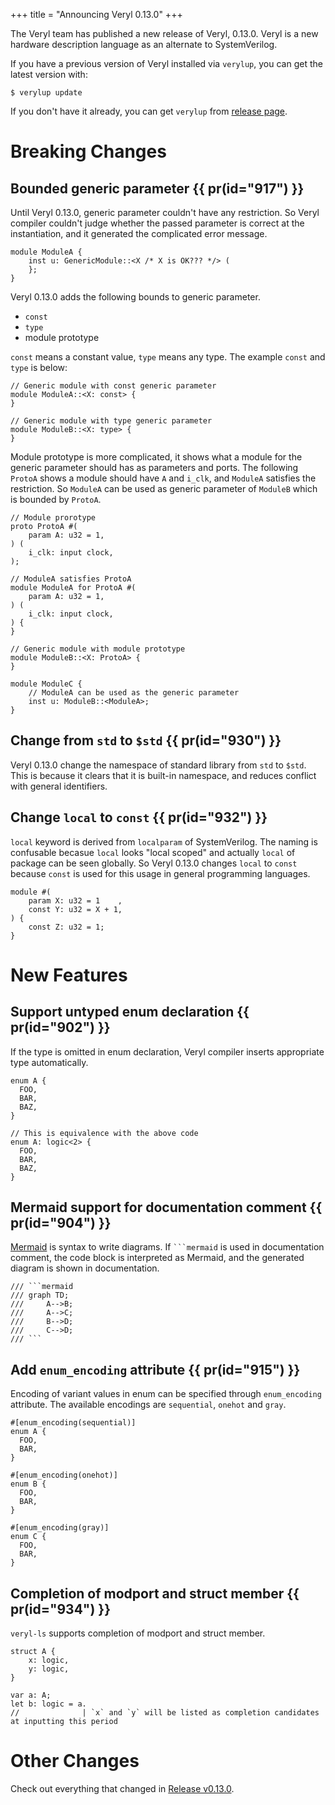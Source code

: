 +++
title = "Announcing Veryl 0.13.0"
+++

The Veryl team has published a new release of Veryl, 0.13.0.
Veryl is a new hardware description language as an alternate to SystemVerilog.

If you have a previous version of Veryl installed via `verylup`, you can get the latest version with:

```
$ verylup update
```

If you don't have it already, you can get `verylup` from [release page](https://github.com/veryl-lang/verylup/releases/latest).

# Breaking Changes

## Bounded generic parameter {{ pr(id="917") }}

Until Veryl 0.13.0, generic parameter couldn't have any restriction.
So Veryl compiler couldn't judge whether the passed parameter is correct at the instantiation,
and it generated the complicated error message.

```veryl
module ModuleA {
    inst u: GenericModule::<X /* X is OK??? */> (
    };
}
```

Veryl 0.13.0 adds the following bounds to generic parameter.

* `const`
* `type`
* module prototype

`const` means a constant value, `type` means any type. The example `const` and `type` is below:


```veryl
// Generic module with const generic parameter
module ModuleA::<X: const> {
}

// Generic module with type generic parameter
module ModuleB::<X: type> {
}
```

Module prototype is more complicated, it shows what a module for the generic parameter should has as parameters and ports.
The following `ProtoA` shows a module should have `A` and `i_clk`, and `ModuleA` satisfies the restriction.
So `ModuleA` can be used as generic parameter of `ModuleB` which is bounded by `ProtoA`.

```veryl
// Module prorotype
proto ProtoA #(
    param A: u32 = 1,
) (
    i_clk: input clock,
);

// ModuleA satisfies ProtoA
module ModuleA for ProtoA #(
    param A: u32 = 1,
) (
    i_clk: input clock,
) {
}

// Generic module with module prototype
module ModuleB::<X: ProtoA> {
}

module ModuleC {
    // ModuleA can be used as the generic parameter
    inst u: ModuleB::<ModuleA>;
}
```

## Change from `std` to `$std` {{ pr(id="930") }}

Veryl 0.13.0 change the namespace of standard library from `std` to `$std`.
This is because it clears that it is built-in namespace, and reduces conflict with general identifiers.

## Change `local` to `const` {{ pr(id="932") }}

`local` keyword is derived from `localparam` of SystemVerilog.
The naming is confusable becasue `local` looks "local scoped" and actually `local` of package can be seen globally.
So Veryl 0.13.0 changes `local` to `const` because `const` is used for this usage in general programming languages.

```veryl
module #(
    param X: u32 = 1    ,
    const Y: u32 = X + 1,
) {
    const Z: u32 = 1;
}
```

# New Features

## Support untyped enum declaration {{ pr(id="902") }}

If the type is omitted in enum declaration, Veryl compiler inserts appropriate type automatically.

```veryl
enum A {
  FOO,
  BAR,
  BAZ,
}

// This is equivalence with the above code
enum A: logic<2> {
  FOO,
  BAR,
  BAZ,
}
```

## Mermaid support for documentation comment {{ pr(id="904") }}

[Mermaid](https://mermaid.js.org) is syntax to write diagrams.
If ```` ```mermaid ```` is used in documentation comment, the code block is interpreted as Mermaid,
and the generated diagram is shown in documentation.

```veryl
/// ```mermaid
/// graph TD;
///     A-->B;
///     A-->C;
///     B-->D;
///     C-->D;
/// ```
```

## Add `enum_encoding` attribute {{ pr(id="915") }}

Encoding of variant values in enum can be specified through `enum_encoding` attribute.
The available encodings are `sequential`, `onehot` and `gray`.

```veryl
#[enum_encoding(sequential)]
enum A {
  FOO,
  BAR,
}

#[enum_encoding(onehot)]
enum B {
  FOO,
  BAR,
}

#[enum_encoding(gray)]
enum C {
  FOO,
  BAR,
}
```

## Completion of modport and struct member {{ pr(id="934") }}

`veryl-ls` supports completion of modport and struct member.

```veryl
struct A {
    x: logic,
    y: logic,
}

var a: A;
let b: logic = a.
//              | `x` and `y` will be listed as completion candidates at inputting this period
```

# Other Changes

Check out everything that changed in [Release v0.13.0](https://github.com/veryl-lang/veryl/releases/tag/v0.13.0).
